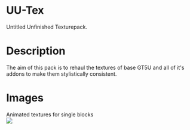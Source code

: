 # UU-Tex
Untitled Unfinished Texturepack.



# Description
The aim of this pack is to rehaul the textures of base GT5U and all of it's addons to make them stylistically consistent.



# Images


  <summary>Animated textures for single blocks</summary>
  <img src="https://imgur.com/kQuL95Z.gif" />




